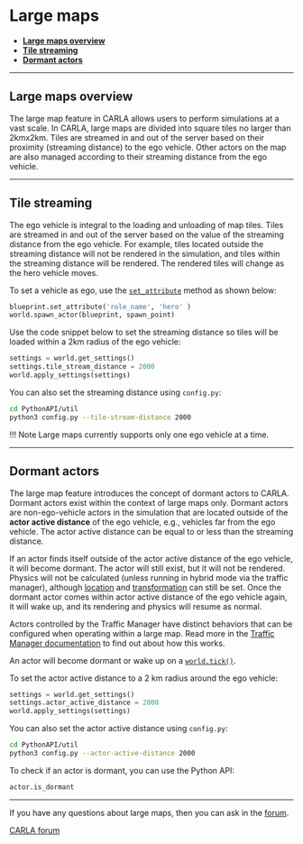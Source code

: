 # Large maps

- [__Large maps overview__](#large-maps-overview)
- [__Tile streaming__](#tile-streaming)
- [__Dormant actors__](#dormant-actors)

---

## Large maps overview

The large map feature in CARLA allows users to perform simulations at a vast scale. In CARLA, large maps are divided into square tiles no larger than 2kmx2km. Tiles are streamed in and out of the server based on their proximity (streaming distance) to the ego vehicle. Other actors on the map are also managed according to their streaming distance from the ego vehicle.

---

## Tile streaming

The ego vehicle is integral to the loading and unloading of map tiles. Tiles are streamed in and out of the server based on the value of the streaming distance from the ego vehicle. For example, tiles located outside the streaming distance will not be rendered in the simulation, and tiles within the streaming distance will be rendered. The rendered tiles will change as the hero vehicle moves.

To set a vehicle as ego, use the [`set_attribute`](python_api.md#carla.ActorBlueprint.set_attribute) method as shown below:

```py
blueprint.set_attribute('role_name', 'hero' )
world.spawn_actor(blueprint, spawn_point)
```

Use the code snippet below to set the streaming distance so tiles will be loaded within a 2km radius of the ego vehicle:

```py
settings = world.get_settings()
settings.tile_stream_distance = 2000
world.apply_settings(settings)
```

You can also set the streaming distance using `config.py`:

```sh
cd PythonAPI/util
python3 config.py --tile-stream-distance 2000
```

!!! Note
    Large maps currently supports only one ego vehicle at a time.

---

## Dormant actors

The large map feature introduces the concept of dormant actors to CARLA. Dormant actors exist within the context of large maps only. Dormant actors are non-ego-vehicle actors in the simulation that are located outside of the __actor active distance__ of the ego vehicle, e.g., vehicles far from the ego vehicle. The actor active distance can be equal to or less than the streaming distance.

If an actor finds itself outside of the actor active distance of the ego vehicle, it will become dormant. The actor will still exist, but it will not be rendered. Physics will not be calculated (unless running in hybrid mode via the traffic manager), although [location](python_api.md#carla.Actor.set_location) and [transformation](python_api.md#carla.Actor.set_transform) can still be set. Once the dormant actor comes within actor active distance of the ego vehicle again, it will wake up, and its rendering and physics will resume as normal. 

Actors controlled by the Traffic Manager have distinct behaviors that can be configured when operating within a large map. Read more in the [Traffic Manager documentation](adv_traffic_manager.md#traffic-manager-in-large-maps) to find out about how this works.

An actor will become dormant or wake up on a [`world.tick()`](python_api.md#carla.World.tick).

To set the actor active distance to a 2 km radius around the ego vehicle:

```py
settings = world.get_settings()
settings.actor_active_distance = 2000
world.apply_settings(settings)
```

You can also set the actor active distance using `config.py`:

```sh
cd PythonAPI/util
python3 config.py --actor-active-distance 2000
```

To check if an actor is dormant, you can use the Python API:

```py
actor.is_dormant
```

---

If you have any questions about large maps, then you can ask in the [forum](https://github.com/carla-simulator/carla/discussions).

<div class="build-buttons">
<p>
<a href="https://github.com/carla-simulator/carla/discussions" target="_blank" class="btn btn-neutral" title="Go to the CARLA forum">
CARLA forum</a>
</p>
</div>
